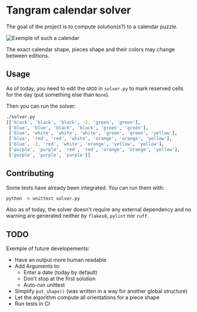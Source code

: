 # Tangram calendar solver

The goal of the project is to compute solution(s?) to a calendar puzzle.

![Exemple of such a calendar](https://external-content.duckduckgo.com/iu/?u=https%3A%2F%2Fm.media-amazon.com%2Fimages%2FI%2F61rk41yA6eL._AC_SL1500_.jpg)

The exact calendar shape, pieces shape and their colors may change between editions.


## Usage

As of today, you need to edit the `GRID` in `solver.py` to mark reserved cells for the day (put something else than `None`).

Then you can run the solver:

```bash
./solver.py
[['black', 'black', 'black', -2, 'green', 'green'],
 ['blue', 'blue', 'black', 'black', 'green', 'green'],
 ['blue', 'white', 'white', 'white', 'green', 'green', 'yellow'],
 ['blue', 'red', 'red', 'white', 'orange', 'orange', 'yellow'],
 ['blue', -2, 'red', 'white', 'orange', 'yellow', 'yellow'],
 ['purple', 'purple', 'red', 'red', 'orange', 'orange', 'yellow'],
 ['purple', 'purple', 'purple']]
```

## Contributing

Some tests have already been integrated. You can run them with:

```bash
python -m unittest solver.py
```

Also as of today, the solver doesn't require any external dependency and no warning are generated neither by `flakes8`, `pylint` nor `ruff`.


## TODO

Exemple of future developements:
- Have an output more human readable
- Add Arguments to:
  - Enter a date (today by default)
  - Don't stop at the first solution
  - Auto-run unittest
- Simplify `put_shape()` (was written in a way for another global structure)
- Let the algorithm compute all orientations for a piece shape
- Run tests in CI
